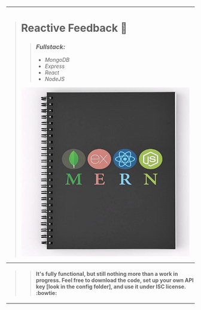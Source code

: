 ___
> # Reactive Feedback :email:
> > ### _Fullstack:_
> > * _MongoDB_
> > * _Express_
> > * _React_
> > * _NodeJS_
> <img src="https://github.com/BiggaHD/Reactive_Feedback/blob/master/MERN_stack.JPG" height="450" width="450">
___

> > #### It's fully functional, but still nothing more than a work in progress. Feel free to download the code, set up your own API key [look in the config folder], and use it under ISC license. :bowtie:
___
